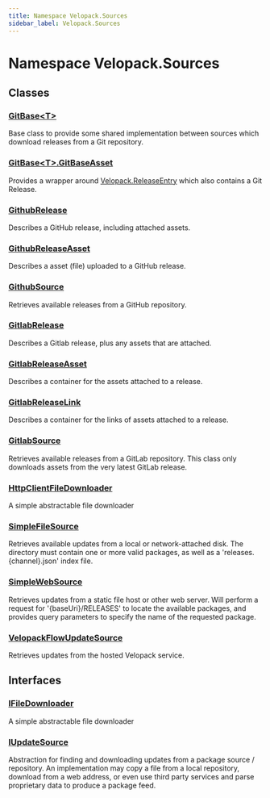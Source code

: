 ```yaml
---
title: Namespace Velopack.Sources
sidebar_label: Velopack.Sources
---
```

# Namespace Velopack.Sources
## Classes
### [GitBase&lt;T&gt;](../Velopack.Sources/GitBase`T`.md)
Base class to provide some shared implementation between sources which download releases from a Git repository.
### [GitBase&lt;T&gt;.GitBaseAsset](../Velopack.Sources/GitBase`T`.GitBaseAsset.md)
Provides a wrapper around [Velopack.ReleaseEntry](../Velopack/ReleaseEntry.md) which also contains a Git Release.
### [GithubRelease](../Velopack.Sources/GithubRelease.md)
Describes a GitHub release, including attached assets.
### [GithubReleaseAsset](../Velopack.Sources/GithubReleaseAsset.md)
Describes a asset (file) uploaded to a GitHub release.
### [GithubSource](../Velopack.Sources/GithubSource.md)
Retrieves available releases from a GitHub repository.
### [GitlabRelease](../Velopack.Sources/GitlabRelease.md)
Describes a Gitlab release, plus any assets that are attached.
### [GitlabReleaseAsset](../Velopack.Sources/GitlabReleaseAsset.md)
Describes a container for the assets attached to a release.
### [GitlabReleaseLink](../Velopack.Sources/GitlabReleaseLink.md)
Describes a container for the links of assets attached to a release.
### [GitlabSource](../Velopack.Sources/GitlabSource.md)
Retrieves available releases from a GitLab repository. This class only
downloads assets from the very latest GitLab release.
### [HttpClientFileDownloader](../Velopack.Sources/HttpClientFileDownloader.md)
A simple abstractable file downloader
### [SimpleFileSource](../Velopack.Sources/SimpleFileSource.md)
Retrieves available updates from a local or network-attached disk. The directory
must contain one or more valid packages, as well as a 'releases.{channel}.json' index file.
### [SimpleWebSource](../Velopack.Sources/SimpleWebSource.md)
Retrieves updates from a static file host or other web server. 
Will perform a request for '{baseUri}/RELEASES' to locate the available packages,
and provides query parameters to specify the name of the requested package.
### [VelopackFlowUpdateSource](../Velopack.Sources/VelopackFlowUpdateSource.md)
Retrieves updates from the hosted Velopack service.
## Interfaces
### [IFileDownloader](../Velopack.Sources/IFileDownloader.md)
A simple abstractable file downloader
### [IUpdateSource](../Velopack.Sources/IUpdateSource.md)
Abstraction for finding and downloading updates from a package source / repository.
An implementation may copy a file from a local repository, download from a web address, 
or even use third party services and parse proprietary data to produce a package feed.
